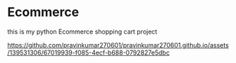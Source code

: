 # Ecommerce
this is my python Ecommerce shopping cart project

https://github.com/pravinkumar270601/pravinkumar270601.github.io/assets/139531306/67019939-f085-4ecf-b688-0792827e5dbc
